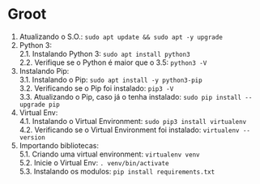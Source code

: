 # Groot
1. Atualizando o S.O.: `sudo apt update && sudo apt -y upgrade`  
2. Python 3:  
2.1. Instalando Python 3: `sudo apt install python3`  
2.2. Verifique se o Python é maior que o 3.5: `python3 -V`  
3. Instalando Pip:  
3.1. Instalando o Pip: `sudo apt install -y python3-pip`  
3.2. Verificando se o Pip foi instalado: `pip3 -V`  
3.3. Atualizando o Pip, caso já o tenha instalado: `sudo pip install --upgrade pip`  
4. Virtual Env:  
4.1. Instalando o Virtual Environment: `sudo pip3 install virtualenv`  
4.2. Verificando se o Virtual Environment foi instalado: `virtualenv --version`
5. Importando bibliotecas:  
5.1. Criando uma virtual environment: `virtualenv venv`   
5.2. Inicie o Virtual Env: `. venv/bin/activate`    
5.3. Instalando os modulos: `pip install requirements.txt`
